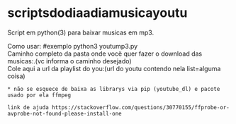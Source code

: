 # scriptsdodiaadiamusicayoutu
Script em python(3) para baixar musicas em mp3.

Como usar:
  #exemplo
    python3 youtump3.py 
    </br>
    Caminho completo da pasta onde vocë quer fazer o download das musicas:.(vc informa o caminho desejado)
      </br>
    Cole aqui a url da playlist do you:(url do youtu contendo nela list=alguma coisa)
    
    
  
    * não se esquece de baixa as librarys via pip (youtube_dl) e pacote usado por ela ffmpeg
    
    link de ajuda https://stackoverflow.com/questions/30770155/ffprobe-or-avprobe-not-found-please-install-one
